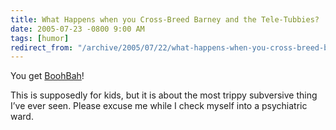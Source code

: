 ```yaml
---
title: What Happens when you Cross-Breed Barney and the Tele-Tubbies?
date: 2005-07-23 -0800 9:00 AM
tags: [humor]
redirect_from: "/archive/2005/07/22/what-happens-when-you-cross-breed-barney-and-the-tele-tubbies.aspx/"
---
```


You get [BoohBah](http://www.boohbah.com/zone.html)!

This is supposedly for kids, but it is about the most trippy subversive
thing I’ve ever seen. Please excuse me while I check myself into a
psychiatric ward.

